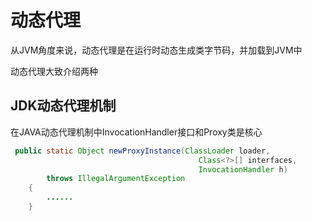 # 动态代理

从JVM角度来说，动态代理是在运行时动态生成类字节码，并加载到JVM中

动态代理大致介绍两种

## JDK动态代理机制

在JAVA动态代理机制中InvocationHandler接口和Proxy类是核心

```java
 public static Object newProxyInstance(ClassLoader loader,
                                          Class<?>[] interfaces,
                                          InvocationHandler h)
        throws IllegalArgumentException
    {
        ......
    }
```